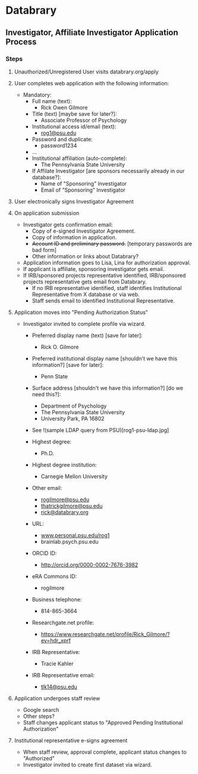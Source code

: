 # Databrary
## Investigator, Affiliate Investigator Application Process

### Steps

1. Unauthorized/Unregistered User visits databrary.org/apply

1. User completes web application with the following information:
	- Mandatory:
		- Full name (text): 
			- Rick Owen Gilmore
		- Title (text) [maybe save for later?]:
			- Associate Professor of Psychology
		- Institutional access id/email (text):
			- rog1@psu.edu
		- Password and duplicate:
			- password1234
		- ...
		- Institutional affiliation (auto-complete): 
			- The Pennsylvania State University
		- If Affilate Investigator [are sponsors necessarily already in our database?]:
			- Name of "Sponsoring" Investigator
			- Email of "Sponsoring" Investigator

1. User electronically signs Investigator Agreement

1. On application submission
	- Investigator gets confirmation email:
		- Copy of e-signed Investigator Agreement.
		- Copy of information in application.
		- ~~Account ID and preliminary password.~~ [temporary passwords are bad form]
		- Other information or links about Databrary?
	- Application information goes to Lisa, Lina for authorization approval.
	- If applicant is affiliate, sponsoring investigator gets email.
	- If IRB/sponsored projects representative identified, IRB/sponsored projects representative gets email from Databrary.
		- If no IRB representative identified, staff identifies Institutional Representative from X database or via web.
		- Staff sends email to identified Institutional Representative.

1. Application moves into "Pending Authorization Status"
	- Investigator invited to complete profile via wizard.
		- Preferred display name (text) [save for later]: 
			- Rick O. Gilmore
		- Preferred institutional display name [shouldn't we have this information?] [save for later]: 
			- Penn State
		- Surface address [shouldn't we have this information?] [do we need this?]: 
			- Department of Psychology
			- The Pennsylvania State University
			- University Park, PA 16802
		- See !(sample LDAP query from PSU)[rog1-psu-ldap.jpg]

		- Highest degree:
			- Ph.D.
		- Highest degree institution:
			- Carnegie Mellon University
		- Other email:
			- rogilmore@psu.edu
			- thatrickgilmore@psu.edu
			- rick@databrary.org
		- URL:
			- www.personal.psu.edu/rog1
			- brainlab.psych.psu.edu
		- ORCID ID:
			- http://orcid.org/0000-0002-7676-3982
		- eRA Commons ID:
			- rogilmore
		- Business telephone:
			- 814-865-3664

		- Researchgate.net profile:
			- https://www.researchgate.net/profile/Rick_Gilmore/?ev=hdr_xprf

		- IRB Representative:
			- Tracie Kahler
		- IRB Representative email:
			- tlk14@psu.edu

1. Application undergoes staff review
	- Google search
	- Other steps?
	- Staff changes applicant status to "Approved Pending Institutional Authorization"

1. Institutional representative e-signs agreement
	- When staff review, approval complete, applicant status changes to "Authorized"
	- Investigator invited to create first dataset via wizard.

